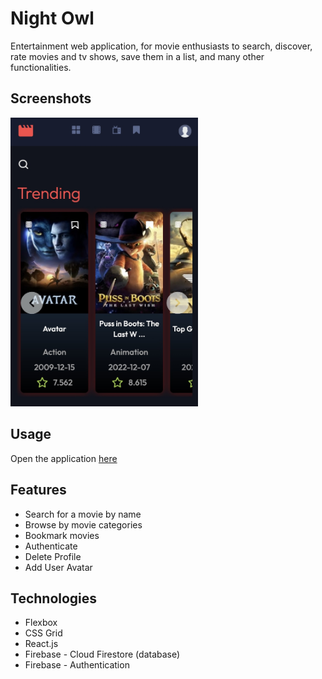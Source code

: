 # Night Owl

Entertainment web application, for movie enthusiasts to search,
discover, rate movies and tv shows, save them in a list, and many
other functionalities.

## Screenshots

<img src="./src/assets/img/night-owl.jpg" alt="drawing" width="300"/>

## Usage

Open the application [here](https://vasilemidrigan.github.io/night-owl)

## Features

- Search for a movie by name
- Browse by movie categories
- Bookmark movies
- Authenticate
- Delete Profile
- Add User Avatar

## Technologies

- Flexbox
- CSS Grid
- React.js
- Firebase - Cloud Firestore (database)
- Firebase - Authentication
